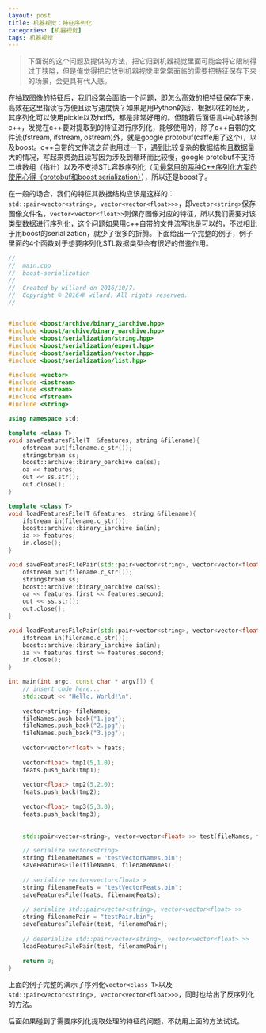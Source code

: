 ```yaml
---
layout: post
title: 机器视觉：特征序列化
categories: [机器视觉]
tags: 机器视觉
---
```


>下面说的这个问题及提供的方法，把它归到机器视觉里面可能会将它限制得过于狭隘，但是俺觉得把它放到机器视觉里常常面临的需要把特征保存下来的场景，会更具有代入感。

在抽取图像的特征后，我们经常会面临一个问题，即怎么高效的把特征保存下来，高效在这里指读写方便且读写速度快？如果是用Python的话，根据以往的经历，其序列化可以使用pickle以及hdf5，都是非常好用的。但随着后面语言中心转移到c++，发觉在c++要对提取到的特征进行序列化，能够使用的，除了c++自带的文件流(fstream, ifstream, ostream)外，就是google protobuf(caffe用了这个)，以及boost。c++自带的文件流之前也用过一下，遇到比较复杂的数据结构且数据量大的情况，写起来费劲且读写因为涉及到循环而比较慢，google protobuf不支持二维数组（指针）以及不支持STL容器序列化（见[最常用的两种C++序列化方案的使用心得（protobuf和boost serialization）](http://www.cnblogs.com/lanxuezaipiao/p/3703988.html)），所以还是boost了。

在一般的场合，我们的特征其数据结构应该是这样的：`std::pair<vector<string>, vector<vector<float>>>`，即`vector<string>`保存图像文件名，`vector<vector<float>>`则保存图像对应的特征，所以我们需要对该类型数据进行序列化，这个问题如果用c++自带的文件流写也是可以的，不过相比于用boost的serialization，就少了很多的折腾。下面给出一个完整的例子，例子里面的4个函数对于想要序列化STL数据类型会有很好的借鉴作用。

```cpp
//
//  main.cpp
//  boost-serialization
//
//  Created by willard on 2016/10/7.
//  Copyright © 2016年 wilard. All rights reserved.
//


#include <boost/archive/binary_iarchive.hpp>
#include <boost/archive/binary_oarchive.hpp>
#include <boost/serialization/string.hpp>
#include <boost/serialization/export.hpp>
#include <boost/serialization/vector.hpp>
#include <boost/serialization/list.hpp>

#include <vector>
#include <iostream>
#include <sstream>
#include <fstream>
#include <string>

using namespace std;

template <class T>
void saveFeaturesFile(T  &features, string &filename){
    ofstream out(filename.c_str());
    stringstream ss;
    boost::archive::binary_oarchive oa(ss);
    oa << features;
    out << ss.str();
    out.close();
}

template <class T>
void loadFeaturesFile(T &features, string &filename){
    ifstream in(filename.c_str());
    boost::archive::binary_iarchive ia(in);
    ia >> features;
    in.close();
}

void saveFeaturesFilePair(std::pair<vector<string>, vector<vector<float> >>  &features, string &filename){
    ofstream out(filename.c_str());
    stringstream ss;
    boost::archive::binary_oarchive oa(ss);
    oa << features.first << features.second;
    out << ss.str();
    out.close();
}

void loadFeaturesFilePair(std::pair<vector<string>, vector<vector<float> >> &features, string &filename){
    ifstream in(filename.c_str());
    boost::archive::binary_iarchive ia(in);
    ia >> features.first >> features.second;
    in.close();
}

int main(int argc, const char * argv[]) {
    // insert code here...
    std::cout << "Hello, World!\n";
    
    vector<string> fileNames;
    fileNames.push_back("1.jpg");
    fileNames.push_back("2.jpg");
    fileNames.push_back("3.jpg");
    
    vector<vector<float> > feats;
    
    vector<float> tmp1(5,1.0);
    feats.push_back(tmp1);
    
    vector<float> tmp2(5,2.0);
    feats.push_back(tmp2);
    
    vector<float> tmp3(5,3.0);
    feats.push_back(tmp3);
    
    
    std::pair<vector<string>, vector<vector<float> >> test(fileNames, feats);

    // serialize vector<string>
    string filenameNames = "testVectorNames.bin";
    saveFeaturesFile(fileNames, filenameNames);
    
    // serialize vector<vector<float> >
    string filenameFeats = "testVectorFeats.bin";
    saveFeaturesFile(feats, filenameFeats);
    
    // serialize std::pair<vector<string>, vector<vector<float> >>
    string filenamePair = "testPair.bin";
    saveFeaturesFilePair(test, filenamePair);
    
    // deserialize std::pair<vector<string>, vector<vector<float> >>
    loadFeaturesFilePair(test, filenamePair);
    
    return 0;
}
```
上面的例子完整的演示了序列化`vector<class T>`以及`std::pair<vector<string>, vector<vector<float>>>`，同时也给出了反序列化的方法。

后面如果碰到了需要序列化提取处理的特征的问题，不妨用上面的方法试试。